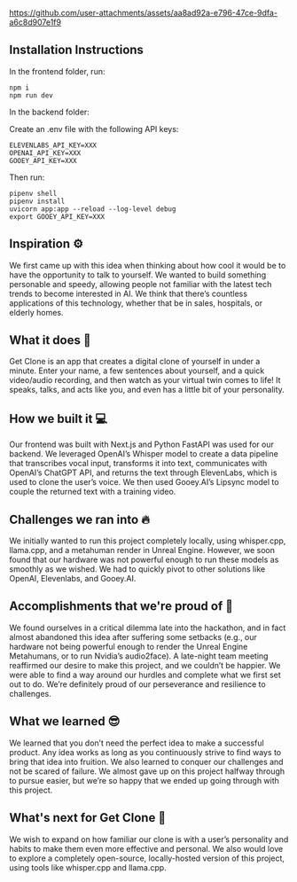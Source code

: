 https://github.com/user-attachments/assets/aa8ad92a-e796-47ce-9dfa-a6c8d907e1f9

## Installation Instructions
In the frontend folder, run:

```
npm i
npm run dev
```

In the backend folder:

Create an .env file with the following API keys:
```
ELEVENLABS_API_KEY=XXX
OPENAI_API_KEY=XXX
GOOEY_API_KEY=XXX
```

Then run:
```
pipenv shell
pipenv install
uvicorn app:app --reload --log-level debug
export GOOEY_API_KEY=XXX
```

## Inspiration ⚙️
We first came up with this idea when thinking about how cool it would be to have the opportunity to talk to yourself. We wanted to build something personable and speedy, allowing people not familiar with the latest tech trends to become interested in AI. We think that there’s countless applications of this technology, whether that be in sales, hospitals, or elderly homes.


## What it does 🤖
Get Clone is an app that creates a digital clone of yourself in under a minute. Enter your name, a few sentences about yourself, and a quick video/audio recording, and then watch as your virtual twin comes to life! It speaks, talks, and acts like you, and even has a little bit of your personality.

## How we built it 💻
Our frontend was built with Next.js and Python FastAPI was used for our backend. We leveraged OpenAI’s Whisper model to create a data pipeline that transcribes vocal input, transforms it into text, communicates with OpenAI’s ChatGPT API, and returns the text through ElevenLabs, which is used to clone the user’s voice. We then used Gooey.AI’s Lipsync model to couple the returned text with a training video.

## Challenges we ran into 🔥
We initially wanted to run this project completely locally, using whisper.cpp, llama.cpp, and a metahuman render in Unreal Engine. However, we soon found that our hardware was not powerful enough to run these models as smoothly as we wished. We had to quickly pivot to other solutions like OpenAI, Elevenlabs, and Gooey.AI.

## Accomplishments that we're proud of 🗿
We found ourselves in a critical dilemma late into the hackathon, and in fact almost abandoned this idea after suffering some setbacks (e.g., our hardware not being powerful enough to render the Unreal Engine Metahumans, or to run Nvidia’s audio2face). A late-night team meeting reaffirmed our desire to make this project, and we couldn’t be happier. We were able to find a way around our hurdles and complete what we first set out to do. We’re definitely proud of our perseverance and resilience to challenges.

## What we learned 😎
We learned that you don’t need the perfect idea to make a successful product. Any idea works as long as you continuously strive to find ways to bring that idea into fruition. We also learned to conquer our challenges and not be scared of failure. We almost gave up on this project halfway through to pursue easier, but we’re so happy that we ended up going through with this project.

## What's next for Get Clone 👾
We wish to expand on how familiar our clone is with a user’s personality and habits to make them even more effective and personal. We also would love to explore a completely open-source, locally-hosted version of this project, using tools like whisper.cpp and llama.cpp.
